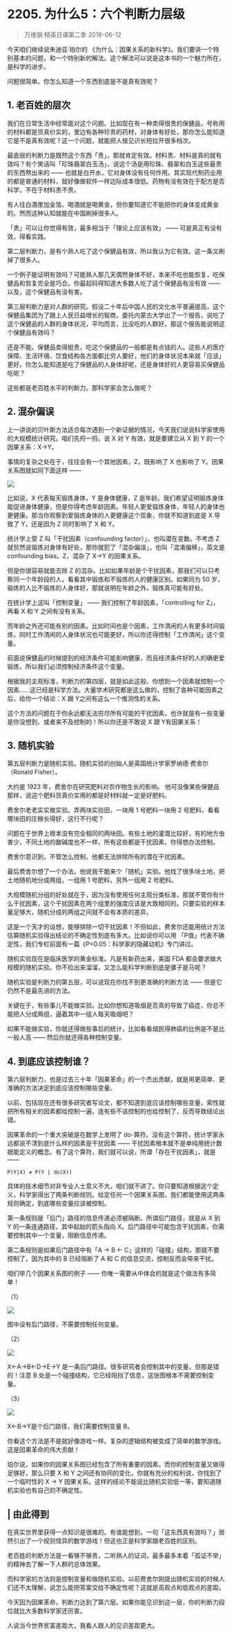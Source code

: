 # 2205. 为什么5：六个判断力层级
> 万维钢·精英日课第二季
2018-06-12

今天咱们继续说朱迪亚·珀尔的 《为什么：因果关系的新科学》。我们要讲一个特别基本的问题，和一个特别新的解法。这个解法可以说是这本书的一个魅力所在，是科学的进步。

问题很简单。你怎么知道一个东西到底是不是真有效呢？

## 1. 老百姓的层次
我们在日常生活中经常面对这个问题。比如现在有一种卖得很贵的保健品，号称用的材料都是货真价实的，里边有各种珍贵的药材，对身体有好处，那你怎么能知道它是不是真有效呢？这一个问题，就能把人按见识长短拉开很多档次。

最底层的判断力是既然这个东西「贵」，那就肯定有效。材料贵、材料是真的就有效吗？有个笑话叫「珍珠翡翠白玉汤」，说这个汤是用珍珠、翡翠和白玉这些最贵的东西熬出来的 —— 也就是白开水，它对身体没有任何作用。其实现代制药业用的都是普通的材料，就好像做软件一样边际成本很低。药物有没有效在于配方是否科学，不在于材料贵不贵。

有人往白酒里加金箔，喝酒就是喝黄金，但你要知道它不能把你的身体变成黄金的。然而这种认知就能在中国刷掉很多人。

「贵」可以让你觉得有效，最多相当于「理论上应该有效」 —— 可是真正有没有效，得看实践。

第二层判断力，是有个熟人吃了这个保健品有效，所以我认为它有效。这一条又刷掉了很多人。

一个例子能证明有效吗？可能熟人那几天偶然身体不好，本来不吃也能恢复，吃保健品和恢复完全是巧合。你最起码得知道大多数人吃了这个保健品有没有效 —— 以及，这个保健品有没有害。

第三层判断力是对人群的研究。假设二十年后中国人民的文化水平普遍提高，这个保健品集团为了跟上人民日益增长的智商，委托内蒙古大学出了一个报告，说吃了这个保健品的人群的身体状况，平均而言，比没吃的人群好。那这个报告能说明这个保健品有效吗？

还是不能。保健品卖得挺贵，吃这个保健品的一般都是有点钱的人。这些人的医疗保障、生活环境、饮食结构各方面都比穷人要好，他们的身体状况本来就「应该」更好。你怎么能知道是吃了保健品的人身体好呢，还是身体好的人更容易买保健品吃呢？

这些都是老百姓水平的判断力。那科学家会怎么做呢？

## 2. 混杂偏误
上一讲说的贝叶斯方法适合每次遇到一个新证据的情况，今天我们说说科学家使用的大规模统计研究。咱们先捋一捋。说 X 对 Y 有效，就是要建立从 X 到 Y 的一个因果关系：X→Y。

事情的复杂之处在于，往往会有一个其他因素，Z，既影响了 X 也影响了 Y。因果关系图就如同下面这样 —— 

![](https://raw.githubusercontent.com/dalong0514/selfstudy/master/图片链接/万维钢/2019054.jpg)

比如说，X 代表每天锻炼身体，Y 是身体健康，Z 是年龄。我们希望证明锻炼身体能促进身体健康，但是你得考虑年龄因素。年轻人更爱锻炼身体，年轻人的身体也更健康。那当你观察到爱锻炼身体的人更健康这个现象，你就不知道到底是 X 导致了 Y，还是因为 Z 同时影响了 X 和 Y。

统计学上管 Z 叫「干扰因素（confounding factor）」，也叫潜在变数。不考虑 Z 就贸然说锻炼对身体有好处，那你就犯了「混杂偏误」，也叫「混淆偏移」，英文是 confounding bias。Z，混杂了 X→Y 的因果关系。

但是你很容易就能去除 Z 的混杂。比如如果年龄是个干扰因素，那我们可以只考察同一个年龄段的人，看看其中锻炼和不锻炼的人的健康区别。如果同为 50 岁，锻炼的人比不锻炼的人身体好，那就说明在年龄之外，锻炼真可能有好处。

在统计学上这叫「控制变量」 —— 我们控制了年龄因素，「controlling for Z」，再看 X 和 Y 之间有没有关系。

而年龄之外还可能有别的因素。比如时间也是个因素，工作清闲的人有更多时间锻炼，同时工作清闲的人身体状况也可能更好，所以你还得控制「工作清闲」这个变量。

前面说保健品的时候提到的经济条件可能影响健康，而且经济条件好的人的确更爱锻炼，所以我们必须控制经济条件这个变量。

根据我的主观标准，判断力的第四层，就是如此这般、你想到一个因素就控制一个因素……这已经是科学方法。大量学术研究都是这么做的，控制了各种可能因素之后，给你一个结论：X 跟 Y之间有这么一个推测性的关系。

这个方法的问题在于你永远都无法穷尽所有可能的干扰因素，也许就是有一些变量是你没想到、或者来不及控制的！所以你还是不敢说 X 跟 Y有因果关系！

## 3. 随机实验
第五层判断力是随机实验。随机实验的创始人是英国统计学家罗纳德·费舍尔（Ronald Fisher）。

大约是 1923 年，费舍尔在研究肥料对农作物生长的影响。 他可没像某些保健品那样，说这个肥料货真价实用的都是好材料就一定是好肥料。

费舍尔老老实实做实验。弄两块实验田，一块用 1 号肥料一块用 2 号肥料，看看哪块田的庄稼长得好，这行不行呢？

问题在于世界上根本没有完全相同的两块田。有些土地的灌溉比较好，有的地方虫害少，不同土地的酸碱度也不一样，所有这些都是干扰因素，你得想办法控制。

费舍尔意识到，不管怎么控制，他都无法排除所有的潜在干扰因素。

最后费舍尔想了一个办法。他说我干脆来个「随机」实验。他找了很多块土地，把土地随机地分成两组，一组用 1 号肥料，另外一组用 2 号肥料。

大规模随机分组的好处就在于，因为没有使用任何主观分类标准，那就不管你有什么干扰因素，这个干扰因素在两个组里的强度应该是大致相同的。只要实验的样本量足够大，随机分成的两组之间就不会有本质的差异。

这是一个天才的设想，能够排除一切干扰因素！不但如此，费舍尔还能用统计方法估算随机实验得出结论的不确定性到底有多大。比如说你可以用 「P值」代表不确定性，我们专栏前面有一篇《P<0.05：科学家的隐藏动机》专门讲过。

随机实验现在是临床医学的黄金标准。凡是有新药出来，美国 FDA 都会要求做大规模的随机实验。你不拉出来溜溜，又怎么能科学判断到底是骡子是马呢？

随机实验是判断力的第五层，可以说现在你找不到更准确的判断方法 —— 但是它仍然不是最先进的方法。

关键在于，有些事儿不能做实验。比如你想知道吸烟是否真的导致了癌症，你总不能把人分成两组，逼着其中一组人每天吸烟吧？

如果不能做实验，你就还得做些事后的统计，比如看看烟民得肺癌的比例是不是比一般人高 —— 然后你就还得各种控制变量。

## 4. 到底应该控制谁？
第六层判断力，也是过去三十年「因果革命」的一个杰出贡献，就是用更简单、更准确的方法决定到底应该控制哪些变量。

以前、包括现在还有很多研究者写论文，都不知道到底应该控制哪些变量，索性就把所有相关的因素都给控制一遍，连有些不该控制的也给控制了，反而导致结论出错。

因果革命的一个重大突破是在数学上发明了 do-算符。没有这个算符，统计学家永远都说不清到底什么样的因素是干扰因素 —— 干扰因素根本就不是单纯用统计数据能定义的概念。有了这个算符，我们就可以说，所谓「存在干扰因素」，就是 ——

	P(Y|X) ≠ P(Y | do(X))

具体的技术细节对非专业人士意义不大，咱们就不讲了。你只要知道根据这个定义，科学家得出了两条判断规则。给定任何一个因果关系图，我们都能使用这两条规则确定，到底哪些变量应该被控制。

第一条规则是「后门」路径的信息传递必须被隔断。所谓后门路径，就是从 X 到 Y 的一条连通路径，其中起始的箭头指向 X。后门路径中可能包含干扰因素，你需要控制其中一个变量，阻断信息传递。

第二条规则是如果后门路径中有「A → B ← C」这样的「碰撞」结构，那就不要控制了，因为其中的 B 已经阻断了 A 和 C 的信息交流，控制反而会带来干扰。

咱们举几个因果关系图的例子 —— 你唯一需要从中体会的就是这个做法有多简单！

（1）

![](https://raw.githubusercontent.com/dalong0514/selfstudy/master/图片链接/万维钢/2019055.jpg)

图中没有后门路径，不需要控制任何变量。

（2）

![](https://raw.githubusercontent.com/dalong0514/selfstudy/master/图片链接/万维钢/2019056.jpg)

X←A→B←D→E→Y 是一条后门路径。很多研究者会控制其中的变量，但那是错的！注意 B 处是一个碰撞结构，它已经阻挡了信息，这张图根本不需要控制变量。

（3）

![](https://raw.githubusercontent.com/dalong0514/selfstudy/master/图片链接/万维钢/2019057.jpg)

X←B→Y是个后门路径，我们需要控制变量 B。

你看这个方法是不是就好像游戏一样。复杂的逻辑结构被变成了简单的数学游戏。这是因果革命的伟大贡献！

珀尔说，如果你的因果关系图已经包含了所有重要的因素，而你的控制变量又做得足够好，那么只要 X 和 Y 之间还有协同的变化，你就有充分的权利说，你找到了一个临时性的 X → Y 因果关系。这样的结论不能说比随机实验低一等，要知道随机实验也有自己的不确定性。

## | 由此得到
在真实世界里获得一点知识是很难的。有谁能想到，一句「这东西真有效吗？」居然引出了一个规则怪异的数学游戏！但这也正是科学家跟老百姓的区别。

老百姓的判断方法是一看够不够贵，二听熟人的证词，最多最多本着「孤证不举」的精神去了解一下人群的总体效果。

而科学家的方法则是控制变量和做随机实验。以前费舍尔刚提出随机实验的时候人们还不太理解，说怎么能把答案交给不确定性呢？这就是高观点和低观点的差距。

今天因为因果革命，判断力达到了第六层。如果你能见识到这一层，你的判断力段位就比大多数科学家还厉害。

人说当今世界贫富差距大，我看人跟人的见识差距更大。


